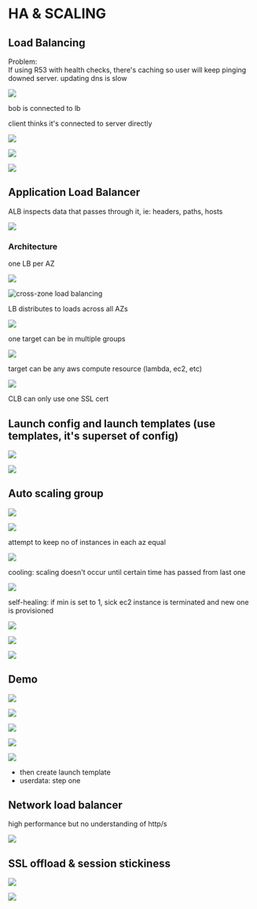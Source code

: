# HA & SCALING

## Load Balancing

Problem:  
If using R53 with health checks, there's caching so user will keep pinging downed server. updating dns is slow

![](../../../.gitbook/assets/screenshot-2021-07-23-at-10.21.07-pm.png)

bob is connected to lb

client thinks it's connected to server directly

![](../../../.gitbook/assets/screenshot-2021-07-23-at-10.22.51-pm.png)

![](../../../.gitbook/assets/screenshot-2021-07-23-at-10.23.39-pm.png)

![](../../../.gitbook/assets/screenshot-2021-07-23-at-10.24.53-pm.png)

## Application Load Balancer

ALB inspects data that passes through it, ie: headers, paths, hosts

![](../../../.gitbook/assets/screenshot-2021-07-23-at-10.27.37-pm.png)

### Architecture

one LB per AZ

![](../../../.gitbook/assets/screenshot-2021-07-23-at-10.30.17-pm.png)

![cross-zone load balancing](../../../.gitbook/assets/screenshot-2021-07-23-at-10.30.39-pm.png)

LB distributes to loads across all AZs

![](../../../.gitbook/assets/screenshot-2021-07-23-at-10.31.28-pm.png)

one target can be in multiple groups

![](../../../.gitbook/assets/screenshot-2021-07-23-at-10.32.45-pm.png)

target can be any aws compute resource \(lambda, ec2, etc\)

![](../../../.gitbook/assets/screenshot-2021-07-23-at-10.34.42-pm.png)

CLB can only use one SSL cert

## Launch config and launch templates \(use templates, it's superset of config\)

![](../../../.gitbook/assets/screenshot-2021-07-23-at-10.36.43-pm.png)

![](../../../.gitbook/assets/screenshot-2021-07-23-at-10.37.25-pm.png)

## Auto scaling group

![](../../../.gitbook/assets/screenshot-2021-07-23-at-11.17.34-pm.png)

![](../../../.gitbook/assets/screenshot-2021-07-23-at-11.18.10-pm.png)

attempt to keep no of instances in each az equal

![](../../../.gitbook/assets/screenshot-2021-07-23-at-11.20.43-pm.png)

cooling: scaling doesn't occur until certain time has passed from last one

![](../../../.gitbook/assets/screenshot-2021-07-23-at-11.21.48-pm.png)

self-healing: if min is set to 1, sick ec2 instance is terminated and new one is provisioned

![](../../../.gitbook/assets/screenshot-2021-07-23-at-11.24.21-pm.png)

![](../../../.gitbook/assets/screenshot-2021-07-23-at-11.24.06-pm.png)

![](../../../.gitbook/assets/screenshot-2021-07-23-at-11.25.09-pm.png)

## Demo

![](../../../.gitbook/assets/screenshot-2021-07-23-at-11.26.13-pm.png)



![](../../../.gitbook/assets/screenshot-2021-07-24-at-10.55.37-am.png)

![](../../../.gitbook/assets/screenshot-2021-07-24-at-10.56.21-am%20%281%29.png)



![](../../../.gitbook/assets/screenshot-2021-07-24-at-10.57.22-am.png)

![](../../../.gitbook/assets/screenshot-2021-07-24-at-10.57.02-am%20%282%29.png)

* then create launch template
* userdata: step one

## Network load balancer

high performance but no understanding of http/s

![](../../../.gitbook/assets/screenshot-2021-07-24-at-1.49.22-pm.png)

## SSL offload & session stickiness

![](../../../.gitbook/assets/screenshot-2021-07-24-at-2.05.25-pm.png)

![](../../../.gitbook/assets/screenshot-2021-07-24-at-2.06.45-pm.png)

